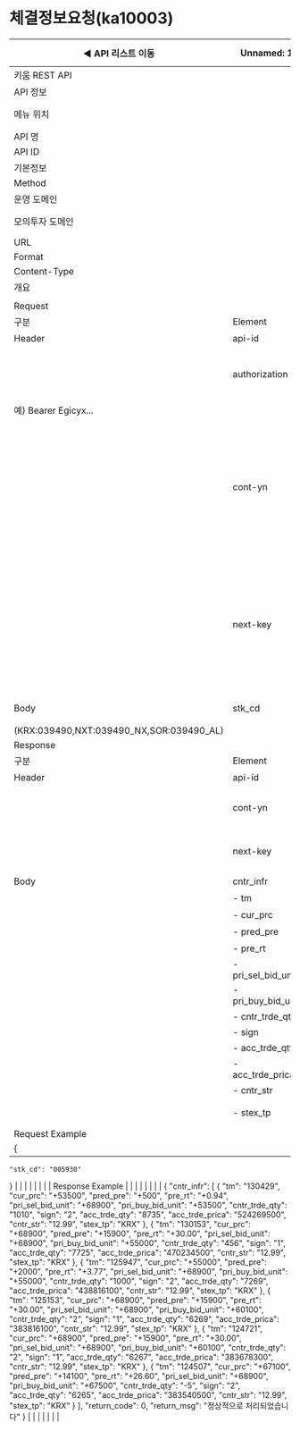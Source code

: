 # 체결정보요청(ka10003)

| ◀ API 리스트 이동 | Unnamed: 1 | Unnamed: 2 | Unnamed: 3 | Unnamed: 4 | Unnamed: 5 | Unnamed: 6 |
| --- | --- | --- | --- | --- | --- | --- |
| 키움 REST API |  |  |  |  |  |  |
| API 정보 |  |  |  |  |  |  |
| 메뉴 위치 |  | 국내주식 > 종목정보 > 체결정보요청(ka10003) |  |  |  |  |
| API 명 |  | 체결정보요청 |  |  |  |  |
| API ID |  | ka10003 |  |  |  |  |
| 기본정보 |  |  |  |  |  |  |
| Method |  | POST |  |  |  |  |
| 운영 도메인 |  | https://api.kiwoom.com |  |  |  |  |
| 모의투자 도메인 |  | https://mockapi.kiwoom.com(KRX만 지원가능) |  |  |  |  |
| URL |  | /api/dostk/stkinfo |  |  |  |  |
| Format |  | JSON |  |  |  |  |
| Content-Type |  | application/json;charset=UTF-8 |  |  |  |  |
| 개요 |  |  |  |  |  |  |
|  |  |  |  |  |  |  |
| Request |  |  |  |  |  |  |
| 구분 | Element | 한글명 | Type | Required | Length | Description |
| Header | api-id | TR명 | String | Y | 10 |  |
|  | authorization | 접근토큰 | String | Y | 1000 | 토큰 지정시 토큰타입("Bearer") 붙혀서 호출 
 예) Bearer Egicyx... |
|  | cont-yn | 연속조회여부 | String | N | 1 | 응답 Header의 연속조회여부값이 Y일 경우 다음데이터 요청시 응답 Header의 cont-yn값 세팅 |
|  | next-key | 연속조회키 | String | N | 50 | 응답 Header의 연속조회여부값이 Y일 경우 다음데이터 요청시 응답 Header의 next-key값 세팅 |
| Body | stk_cd | 종목코드 | String | Y | 20 | 거래소별 종목코드
(KRX:039490,NXT:039490_NX,SOR:039490_AL) |
| Response |  |  |  |  |  |  |
| 구분 | Element | 한글명 | Type | Required | Length | Description |
| Header | api-id | TR명 | String | Y | 10 |  |
|  | cont-yn | 연속조회여부 | String | N | 1 | 다음 데이터가 있을시 Y값 전달 |
|  | next-key | 연속조회키 | String | N | 50 | 다음 데이터가 있을시 다음 키값 전달 |
| Body | cntr_infr | 체결정보 | LIST | N |  |  |
|  | - tm | 시간 | String | N | 20 |  |
|  | - cur_prc | 현재가 | String | N | 20 |  |
|  | - pred_pre | 전일대비 | String | N | 20 |  |
|  | - pre_rt | 대비율 | String | N | 20 |  |
|  | - pri_sel_bid_unit | 우선매도호가단위 | String | N | 20 |  |
|  | - pri_buy_bid_unit | 우선매수호가단위 | String | N | 20 |  |
|  | - cntr_trde_qty | 체결거래량 | String | N | 20 |  |
|  | - sign | sign | String | N | 20 |  |
|  | - acc_trde_qty | 누적거래량 | String | N | 20 |  |
|  | - acc_trde_prica | 누적거래대금 | String | N | 20 |  |
|  | - cntr_str | 체결강도 | String | N | 20 |  |
|  | - stex_tp | 거래소구분 | String | N | 20 | KRX , NXT , 통합 |
| Request Example |  |  |  |  |  |  |
| {
    "stk_cd": "005930"
} |  |  |  |  |  |  |
| Response Example |  |  |  |  |  |  |
| {
    "cntr_infr": [
        {
            "tm": "130429",
            "cur_prc": "+53500",
            "pred_pre": "+500",
            "pre_rt": "+0.94",
            "pri_sel_bid_unit": "+68900",
            "pri_buy_bid_unit": "+53500",
            "cntr_trde_qty": "1010",
            "sign": "2",
            "acc_trde_qty": "8735",
            "acc_trde_prica": "524269500",
            "cntr_str": "12.99",
            "stex_tp": "KRX"
        },
        {
            "tm": "130153",
            "cur_prc": "+68900",
            "pred_pre": "+15900",
            "pre_rt": "+30.00",
            "pri_sel_bid_unit": "+68900",
            "pri_buy_bid_unit": "+55000",
            "cntr_trde_qty": "456",
            "sign": "1",
            "acc_trde_qty": "7725",
            "acc_trde_prica": "470234500",
            "cntr_str": "12.99",
            "stex_tp": "KRX"
        },
        {
            "tm": "125947",
            "cur_prc": "+55000",
            "pred_pre": "+2000",
            "pre_rt": "+3.77",
            "pri_sel_bid_unit": "+68900",
            "pri_buy_bid_unit": "+55000",
            "cntr_trde_qty": "1000",
            "sign": "2",
            "acc_trde_qty": "7269",
            "acc_trde_prica": "438816100",
            "cntr_str": "12.99",
            "stex_tp": "KRX"
        },
        {
            "tm": "125153",
            "cur_prc": "+68900",
            "pred_pre": "+15900",
            "pre_rt": "+30.00",
            "pri_sel_bid_unit": "+68900",
            "pri_buy_bid_unit": "+60100",
            "cntr_trde_qty": "2",
            "sign": "1",
            "acc_trde_qty": "6269",
            "acc_trde_prica": "383816100",
            "cntr_str": "12.99",
            "stex_tp": "KRX"
        },
        {
            "tm": "124721",
            "cur_prc": "+68900",
            "pred_pre": "+15900",
            "pre_rt": "+30.00",
            "pri_sel_bid_unit": "+68900",
            "pri_buy_bid_unit": "+60100",
            "cntr_trde_qty": "2",
            "sign": "1",
            "acc_trde_qty": "6267",
            "acc_trde_prica": "383678300",
            "cntr_str": "12.99",
            "stex_tp": "KRX"
        },
        {
            "tm": "124507",
            "cur_prc": "+67100",
            "pred_pre": "+14100",
            "pre_rt": "+26.60",
            "pri_sel_bid_unit": "+68900",
            "pri_buy_bid_unit": "+67500",
            "cntr_trde_qty": "-5",
            "sign": "2",
            "acc_trde_qty": "6265",
            "acc_trde_prica": "383540500",
            "cntr_str": "12.99",
            "stex_tp": "KRX"
        }
    ],
    "return_code": 0,
    "return_msg": "정상적으로 처리되었습니다"
} |  |  |  |  |  |  |
